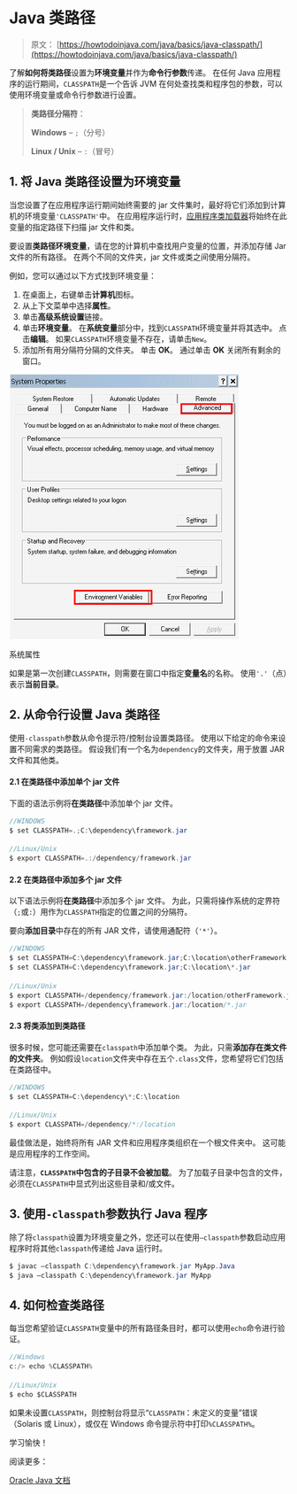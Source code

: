 # Java 类路径

> 原文： [https://howtodoinjava.com/java/basics/java-classpath/](https://howtodoinjava.com/java/basics/java-classpath/)

了解**如何将类路径**设置为**环境变量**并作为**命令行参数**传递。 在任何 Java 应用程序的运行期间，`CLASSPATH`是一个告诉 JVM 在何处查找类和程序包的参数，可以使用环境变量或命令行参数进行设置。

> **类路径分隔符**：
> 
> **Windows** – `;`（分号）
> 
> **Linux / Unix** – `:`（冒号）

## 1\. 将 Java 类路径设置为环境变量

当您设置了在应用程序运行期间始终需要的 jar 文件集时，最好将它们添加到计算机的环境变量`'CLASSPATH'`中。 在应用程序运行时，[应用程序类加载器](https://howtodoinjava.com/java/basics/jdk-jre-jvm/#jvm)将始终在此变量的指定路径下扫描 jar 文件和类。

要设置**类路径环境变量**，请在您的计算机中查找用户变量的位置，并添加存储 Jar 文件的所有路径。 在两个不同的文件夹，jar 文件或类之间使用分隔符。

例如，您可以通过以下方式找到环境变量：

1.  在桌面上，右键单击**计算机**图标。
2.  从上下文菜单中选择**属性**。
3.  单击**高级系统设置**链接。
4.  单击**环境变量**。 在**系统变量**部分中，找到`CLASSPATH`环境变量并将其选中。 点击**编辑**。 如果`CLASSPATH`环境变量不存在，请单击`New`。
5.  添加所有用分隔符分隔的文件夹。 单击 **OK**。 通过单击 **OK** 关闭所有剩余的窗口。

![System Properties](img/bcad8b82d56d5f38eab2bc2200492598.png)

系统属性

如果是第一次创建`CLASSPATH`，则需要在窗口中指定**变量名**的名称。 使用`'.'`（点）表示**当前目录**。

## 2\. 从命令行设置 Java 类路径

使用`-classpath`参数从命令提示符/控制台设置类路径。 使用以下给定的命令来设置不同需求的类路径。 假设我们有一个名为`dependency`的文件夹，用于放置 JAR 文件和其他类。

#### 2.1 在类路径中添加单个 jar 文件

下面的语法示例将**在类路径**中添加单个 jar 文件。

```java
//WINDOWS
$ set CLASSPATH=.;C:\dependency\framework.jar

//Linux/Unix
$ export CLASSPATH=.:/dependency/framework.jar

```

#### 2.2 在类路径中添加多个 jar 文件

以下语法示例将**在类路径**中添加多个 jar 文件。 为此，只需将操作系统的定界符（`;`或`:`）用作为`CLASSPATH`指定的位置之间的分隔符。

要向**添加目录**中存在的所有 JAR 文件，请使用通配符（`'*'`）。

```java
//WINDOWS
$ set CLASSPATH=C:\dependency\framework.jar;C:\location\otherFramework.jar 				
$ set CLASSPATH=C:\dependency\framework.jar;C:\location\*.jar

//Linux/Unix
$ export CLASSPATH=/dependency/framework.jar:/location/otherFramework.jar  	
$ export CLASSPATH=/dependency\framework.jar:/location/*.jar

```

#### 2.3 将类添加到类路径

很多时候，您可能还需要在`classpath`中添加单个类。 为此，只需**添加存在类文件的文件夹**。 例如假设`location`文件夹中存在五个`.class`文件，您希望将它们包括在类路径中。

```java
//WINDOWS
$ set CLASSPATH=C:\dependency\*;C:\location

//Linux/Unix
$ export CLASSPATH=/dependency/*:/location

```

最佳做法是，始终将所有 JAR 文件和应用程序类组织在一个根文件夹中。 这可能是应用程序的工作空间。

请注意，**`CLASSPATH`中包含的子目录不会被加载**。 为了加载子目录中包含的文件，必须在`CLASSPATH`中显式列出这些目录和/或文件。

## 3\. 使用`-classpath`参数执行 Java 程序

除了将`classpath`设置为环境变量之外，您还可以在使用`–classpath`参数启动应用程序时将其他`classpath`传递给 Java 运行时。

```java
$ javac –classpath C:\dependency\framework.jar MyApp.Java
$ java –classpath C:\dependency\framework.jar MyApp

```

## 4\. 如何检查类路径

每当您希望验证`CLASSPATH`变量中的所有路径条目时，都可以使用`echo`命令进行验证。

```java
//Windows
c:/> echo %CLASSPATH%

//Linux/Unix
$ echo $CLASSPATH

```

如果未设置`CLASSPATH`，则控制台将显示“`CLASSPATH`：未定义的变量”错误（Solaris 或 Linux），或仅在 Windows 命令提示符中打印`%CLASSPATH%`。

学习愉快！

阅读更多：

[Oracle Java 文档](https://docs.oracle.com/javase/tutorial/essential/environment/paths.html)